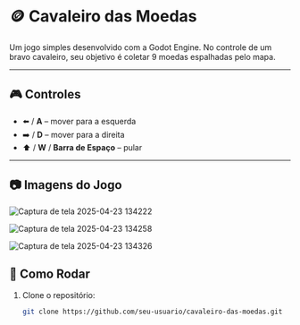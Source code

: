 # 🪙 Cavaleiro das Moedas

Um jogo simples desenvolvido com a Godot Engine. No controle de um bravo cavaleiro, seu objetivo é coletar 9 moedas espalhadas pelo mapa.

---
## 🎮 Controles

- ⬅️ / **A** – mover para a esquerda  
- ➡️ / **D** – mover para a direita  
- ⬆️ / **W** / **Barra de Espaço** – pular

---
## 📷 Imagens do Jogo

![Captura de tela 2025-04-23 134222](https://github.com/user-attachments/assets/130633f4-f827-4a66-8294-c62880d6c380)

![Captura de tela 2025-04-23 134258](https://github.com/user-attachments/assets/4ef2e549-c79c-4add-9632-df9ed69bfb5e)

![Captura de tela 2025-04-23 134326](https://github.com/user-attachments/assets/90c0217c-be27-4b86-9970-c942dbc041d5)

## 🚀 Como Rodar

1. Clone o repositório:
   ```bash
   git clone https://github.com/seu-usuario/cavaleiro-das-moedas.git
